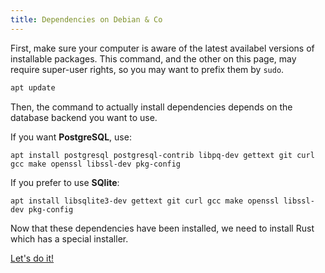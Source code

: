 ```yaml
---
title: Dependencies on Debian & Co
---
```


First, make sure your computer is aware of the latest availabel versions of installable
packages. This command, and the other on this page, may require super-user rights, so
you may want to prefix them by `sudo`.

```bash
apt update
```

Then, the command to actually install dependencies depends on the database backend you
want to use.

If you want **PostgreSQL**, use:

```
apt install postgresql postgresql-contrib libpq-dev gettext git curl gcc make openssl libssl-dev pkg-config
```

If you prefer to use **SQlite**:

```
apt install libsqlite3-dev gettext git curl gcc make openssl libssl-dev pkg-config
```

Now that these dependencies have been installed, we need to install Rust which has a special installer.

<a class="action" href="/installation/deps/rust">Let's do it!</a>